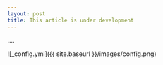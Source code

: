 ```yaml
---
layout: post
title: This article is under development
---
```


.... 

![_config.yml]({{ site.baseurl }}/images/config.png)

